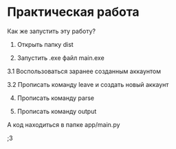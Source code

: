 # Практическая работа

Как же запустить эту работу?

1. Открыть папку dist

2. Запустить .exe файл main.exe

3.1 Воспользоваться заранее созданным аккаунтом

3.2 Прописать команду leave и создать новый аккаунт

4. Прописать команду parse

5. Прописать команду output

А код находиться в папке app/main.py

;3
